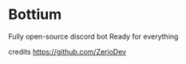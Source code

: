# Bottium

Fully open-source discord bot
Ready for everything


credits https://github.com/ZerioDev
